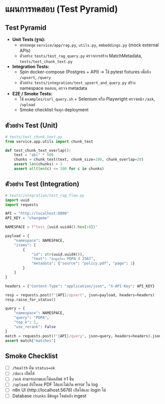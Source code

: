 # แผนการทดสอบ (Test Pyramid)

## Test Pyramid
- **Unit Tests (ฐาน):**
  - ครอบคลุม `service/app/rag.py`, `utils.py`, `embeddings.py` (mock external APIs)
  - ตัวอย่าง: `tests/test_rag_query.py` ตรวจการสร้าง MatchMetadata, `tests/test_chunk_text.py`
- **Integration Tests:**
  - Spin docker-compose (Postgres + API) → ใช้ pytest fixtures เพื่อยิง `/upsert`, `/query`
  - ตัวอย่าง: `tests/integration/test_upsert_and_query.py` สร้าง namespace ทดสอบ, ตรวจ metadata
- **E2E / Smoke Tests:**
  - ใช้ `examples/curl_query.sh` + Selenium หรือ Playwright ตรวจหน้า `/ask`, `/upload`
  - Smoke checklist รันทุก deployment

## ตัวอย่าง Test (Unit)
```python
# tests/test_chunk_text.py
from service.app.utils import chunk_text

def test_chunk_text_overlap():
    text = "abc" * 500
    chunks = chunk_text(text, chunk_size=100, chunk_overlap=20)
    assert len(chunks) > 1
    assert all(len(c) <= 100 for c in chunks)
```

## ตัวอย่าง Test (Integration)
```python
# tests/integration/test_rag_flow.py
import uuid
import requests

API = "http://localhost:8000"
API_KEY = "changeme"

NAMESPACE = f"test_{uuid.uuid4().hex[:8]}"

payload = {
    "namespace": NAMESPACE,
    "items": [
        {
            "id": str(uuid.uuid4()),
            "text": "ข้อมูลเรื่อง PDPA ปี 2567",
            "metadata": {"source": "policy.pdf", "page": 1}
        }
    ]
}

headers = {"Content-Type": "application/json", "X-API-Key": API_KEY}

resp = requests.post(f"{API}/upsert", json=payload, headers=headers)
resp.raise_for_status()

query = {
    "namespace": NAMESPACE,
    "query": "PDPA",
    "top_k": 1,
    "use_rerank": False
}
match = requests.post(f"{API}/query", json=query, headers=headers).json()
assert match["matches"]
```

## Smoke Checklist
- [ ] `/health` คืน `status=ok`
- [ ] `/docs` เปิดได้
- [ ] `/ask` สามารถถามและได้ผลลัพธ์ ≥1 ชิ้น
- [ ] `/upload` อัปโหลด PDF ได้และไม่เกิด error ใน log
- [ ] n8n UI (http://localhost:5678) เปิดได้และ login ได้
- [ ] Database `chunks` มีข้อมูล ใหม่หลัง ingest
